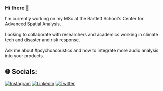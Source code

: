 ### Hi there 👋

I'm currently working on my MSc at the Bartlett School's Center for Advanced Spatial Analysis.<br><br>Looking to collaborate with researchers and academics working in climate tech and disaster and risk response.<br><br>Ask me about #psychoacoustics and how to integrate more audio analysis into your products.


## 🌐 Socials:
[![Instagram](https://img.shields.io/badge/Instagram-%23E4405F.svg?logo=Instagram&logoColor=white)](https://instagram.com/heyhaiden) [![LinkedIn](https://img.shields.io/badge/LinkedIn-%230077B5.svg?logo=linkedin&logoColor=white)](https://linkedin.com/in/haidenmcgill) [![Twitter](https://img.shields.io/badge/Twitter-%231DA1F2.svg?logo=Twitter&logoColor=white)](https://twitter.com/hey_haiden) 
